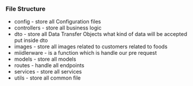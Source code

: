 ### File Structure
- config - store all Configuration files
- controllers - store all business logic
- dto - store all Data Transfer Objects what kind of data will be accepted put inside dto
- images - store all images related to customers related to foods
- miidlerware - is a function which is handle our pre request 
- models - store all models
- routes - handle all endpoints
- services - store all services
- utils - store all common file 